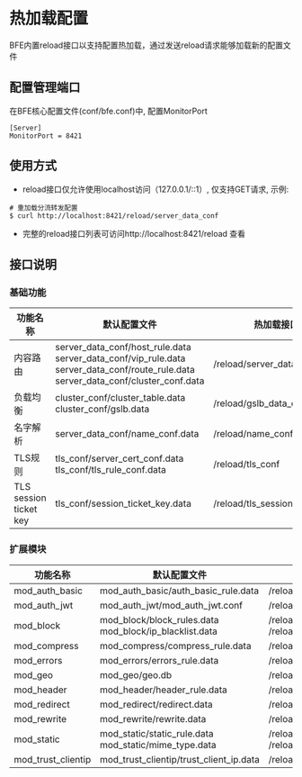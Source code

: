 # 热加载配置

BFE内置reload接口以支持配置热加载，通过发送reload请求能够加载新的配置文件

## 配置管理端口

在BFE核心配置文件(conf/bfe.conf)中, 配置MonitorPort

```
[Server]
MonitorPort = 8421
```

## 使用方式

* reload接口仅允许使用localhost访问（127.0.0.1/::1）, 仅支持GET请求, 示例:
```
# 重加载分流转发配置
$ curl http://localhost:8421/reload/server_data_conf 
```

* 完整的reload接口列表可访问http://localhost:8421/reload 查看

## 接口说明

### 基础功能

| 功能名称                 | 默认配置文件                | 热加载接口          |
| ----------------------- | ---------------------------- | ----------------- |
| 内容路由                 | server_data_conf/host_rule.data<br>server_data_conf/vip_rule.data<br>server_data_conf/route_rule.data<br>server_data_conf/cluster_conf.data | /reload/server_data_conf |
| 负载均衡                 | cluster_conf/cluster_table.data<br>cluster_conf/gslb.data | /reload/gslb_data_conf |
| 名字解析                 | server_data_conf/name_conf.data | /reload/name_conf |
| TLS规则                 | tls_conf/server_cert_conf.data<br>tls_conf/tls_rule_conf.data | /reload/tls_conf |
| TLS session ticket key  | tls_conf/session_ticket_key.data | /reload/tls_session_ticket_key |

### 扩展模块

| 功能名称                 | 默认配置文件                | 热加载接口          |
| ----------------------- | ---------------------------- | ----------------- |
| mod_auth_basic     | mod_auth_basic/auth_basic_rule.data | /reload/mod_auth_basic|
| mod_auth_jwt | mod_auth_jwt/mod_auth_jwt.conf | /reload/mod_auth_jwt |
| mod_block | mod_block/block_rules.data<br>mod_block/ip_blacklist.data | /reload/mod_block.product_rule_table<br>/reload/mod_block.global_ip_table |
| mod_compress       | mod_compress/compress_rule.data | /reload/mod_compress |
| mod_errors         | mod_errors/errors_rule.data | /reload/mod_errors |
| mod_geo            | mod_geo/geo.db | /reload/mod_geo |
| mod_header              | mod_header/header_rule.data | /reload/mod_header |
| mod_redirect        | mod_redirect/redirect.data | /reload/mod_redirect |
| mod_rewrite          | mod_rewrite/rewrite.data    | /reload/mod_rewrite |
| mod_static         | mod_static/static_rule.data<br>mod_static/mime_type.data | /reload/mod_static<br>/reload/mod_static.mime_type |
| mod_trust_clientip | mod_trust_clientip/trust_client_ip.data | /reload/mod_trust_clientip |
